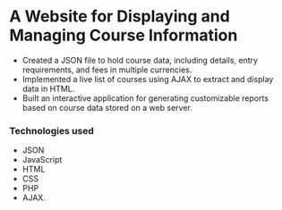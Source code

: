 # A Website for Displaying and Managing Course Information

-	Created a JSON file to hold course data, including details, entry requirements, and fees in multiple currencies.
-	Implemented a live list of courses using AJAX to extract and display data in HTML.
-	Built an interactive application for generating customizable reports based on course data stored on a web server.
  
### Technologies used 
  * JSON
  * JavaScript
  * HTML
  * CSS
  * PHP
  * AJAX.
